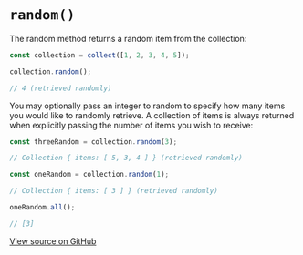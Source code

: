 # `random()`

The random method returns a random item from the collection:

```js
const collection = collect([1, 2, 3, 4, 5]);

collection.random();

// 4 (retrieved randomly)
```

You may optionally pass an integer to random to specify how many items you would like to randomly retrieve. A collection of items is always returned when explicitly passing the number of items you wish to receive:

```js
const threeRandom = collection.random(3);

// Collection { items: [ 5, 3, 4 ] } (retrieved randomly)

const oneRandom = collection.random(1);

// Collection { items: [ 3 ] } (retrieved randomly)

oneRandom.all();

// [3]
```




[View source on GitHub](https://github.com/ecrmnn/collect.js/blob/master/src/methods/random.js)